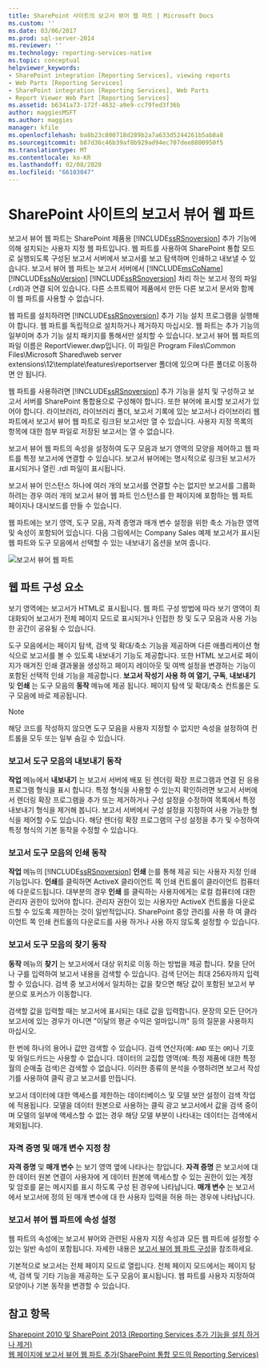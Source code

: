 ```yaml
---
title: SharePoint 사이트의 보고서 뷰어 웹 파트 | Microsoft Docs
ms.custom: ''
ms.date: 03/06/2017
ms.prod: sql-server-2014
ms.reviewer: ''
ms.technology: reporting-services-native
ms.topic: conceptual
helpviewer_keywords:
- SharePoint integration [Reporting Services], viewing reports
- Web Parts [Reporting Services]
- SharePoint integration [Reporting Services], Web Parts
- Report Viewer Web Part [Reporting Services]
ms.assetid: b6341a73-172f-4632-a9e9-cc79fed3f36b
author: maggiesMSFT
ms.author: maggies
manager: kfile
ms.openlocfilehash: ba8b23c800718d289b2a7a633d5244261b5ab8a8
ms.sourcegitcommit: b87d36c46b39af8b929ad94ec707dee8800950f5
ms.translationtype: MT
ms.contentlocale: ko-KR
ms.lasthandoff: 02/08/2020
ms.locfileid: "66103047"
---
```

# <a name="report-viewer-web-part-on-a-sharepoint-site"></a>SharePoint 사이트의 보고서 뷰어 웹 파트
  보고서 뷰어 웹 파트는 SharePoint 제품용 [!INCLUDE[ssRSnoversion](../includes/ssrsnoversion-md.md)] 추가 기능에 의해 설치되는 사용자 지정 웹 파트입니다. 웹 파트를 사용하여 SharePoint 통합 모드로 실행되도록 구성된 보고서 서버에서 보고서를 보고 탐색하며 인쇄하고 내보낼 수 있습니다. 보고서 뷰어 웹 파트는 보고서 서버에서 [!INCLUDE[msCoName](../includes/msconame-md.md)] [!INCLUDE[ssNoVersion](../includes/ssnoversion-md.md)] [!INCLUDE[ssRSnoversion](../includes/ssrsnoversion-md.md)] 처리 하는 보고서 정의 파일 (.rdl)과 연결 되어 있습니다. 다른 소프트웨어 제품에서 만든 다른 보고서 문서와 함께 이 웹 파트를 사용할 수 없습니다.  
  
 웹 파트를 설치하려면 [!INCLUDE[ssRSnoversion](../includes/ssrsnoversion-md.md)] 추가 기능 설치 프로그램을 실행해야 합니다. 웹 파트를 독립적으로 설치하거나 제거하지 마십시오. 웹 파트는 추가 기능의 일부이며 추가 기능 설치 패키지를 통해서만 설치할 수 있습니다. 보고서 뷰어 웹 파트의 파일 이름은 ReportViewer.dwp입니다. 이 파일은 Program Files\Common Files\Microsoft Shared\web server extensions\12\template\features\reportserver 폴더에 있으며 다른 폴더로 이동하면 안 됩니다.  
  
 웹 파트를 사용하려면 [!INCLUDE[ssRSnoversion](../includes/ssrsnoversion-md.md)] 추가 기능을 설치 및 구성하고 보고서 서버를 SharePoint 통합용으로 구성해야 합니다. 또한 뷰어에 표시할 보고서가 있어야 합니다. 라이브러리, 라이브러리 폴더, 보고서 기록에 있는 보고서나 라이브러리 웹 파트에서 보고서 뷰어 웹 파트로 링크된 보고서만 열 수 있습니다. 사용자 지정 목록의 항목에 대한 첨부 파일로 저장된 보고서는 열 수 없습니다.  
  
 보고서 뷰어 웹 파트의 속성을 설정하여 도구 모음과 보기 영역의 모양을 제어하고 웹 파트를 특정 보고서에 연결할 수 있습니다. 보고서 뷰어에는 명시적으로 링크된 보고서가 표시되거나 열린 .rdl 파일이 표시됩니다.  
  
 보고서 뷰어 인스턴스 하나에 여러 개의 보고서를 연결할 수는 없지만 보고서를 그룹화하려는 경우 여러 개의 보고서 뷰어 웹 파트 인스턴스를 한 페이지에 포함하는 웹 파트 페이지나 대시보드를 만들 수 있습니다.  
  
 웹 파트에는 보기 영역, 도구 모음, 자격 증명과 매개 변수 설정을 위한 축소 가능한 영역 및 속성이 포함되어 있습니다. 다음 그림에서는 Company Sales 예제 보고서가 표시된 웹 파트와 도구 모음에서 선택할 수 있는 내보내기 옵션을 보여 줍니다.  
  
 ![보고서 뷰어 웹 파트](media/rs-sharepointrvwebpart.gif "보고서 뷰어 웹 파트")  
  
## <a name="web-part-components"></a>웹 파트 구성 요소  
 보기 영역에는 보고서가 HTML로 표시됩니다. 웹 파트 구성 방법에 따라 보기 영역이 최대화되어 보고서가 전체 페이지 모드로 표시되거나 인접한 창 및 도구 모음과 사용 가능한 공간이 공유될 수 있습니다.  
  
 도구 모음에서는 페이지 탐색, 검색 및 확대/축소 기능을 제공하며 다른 애플리케이션 형식으로 보고서를 볼 수 있도록 내보내기 기능도 제공합니다. 또한 HTML 보고서로 페이지가 매겨진 인쇄 결과물을 생성하고 페이지 레이아웃 및 여백 설정을 변경하는 기능이 포함된 선택적 인쇄 기능을 제공합니다. **보고서 작성기 사용 하 여 열기, 구독**, **내보내기**및 **인쇄** 는 도구 모음의 **동작** 메뉴에 제공 됩니다. 페이지 탐색 및 확대/축소 컨트롤은 도구 모음에 바로 제공됩니다.  
  
> [!NOTE]  
>  해당 코드를 작성하지 않으면 도구 모음을 사용자 지정할 수 없지만 속성을 설정하여 컨트롤을 모두 또는 일부 숨길 수 있습니다.  
  
### <a name="export-action-on-the-report-toolbar"></a>보고서 도구 모음의 내보내기 동작  
 **작업** 메뉴에서 **내보내기** 는 보고서 서버에 배포 된 렌더링 확장 프로그램과 연결 된 응용 프로그램 형식을 표시 합니다. 특정 형식을 사용할 수 있는지 확인하려면 보고서 서버에서 렌더링 확장 프로그램을 추가 또는 제거하거나 구성 설정을 수정하여 목록에서 특정 내보내기 형식을 제거해 봅니다. 보고서 서버에서 구성 설정을 지정하여 사용 가능한 형식을 제어할 수도 있습니다. 해당 렌더링 확장 프로그램의 구성 설정을 추가 및 수정하여 특정 형식의 기본 동작을 수정할 수 있습니다.  
  
### <a name="print-action-on-the-report-toolbar"></a>보고서 도구 모음의 인쇄 동작  
 **작업** 메뉴의 [!INCLUDE[ssRSnoversion](../includes/ssrsnoversion-md.md)] **인쇄** 는를 통해 제공 되는 사용자 지정 인쇄 기능입니다. 
  **인쇄**를 클릭하면 ActiveX 클라이언트 쪽 인쇄 컨트롤이 클라이언트 컴퓨터에 다운로드됩니다. 대부분의 경우 **인쇄** 를 클릭하는 사용자에게는 로컬 컴퓨터에 대한 관리자 권한이 있어야 합니다. 관리자 권한이 있는 사용자만 ActiveX 컨트롤을 다운로드할 수 있도록 제한하는 것이 일반적입니다. SharePoint 중앙 관리를 사용 하 여 클라이언트 쪽 인쇄 컨트롤의 다운로드를 사용 하거나 사용 하지 않도록 설정할 수 있습니다.  
  
### <a name="find-action-on-the-report-toolbar"></a>보고서 도구 모음의 찾기 동작  
 **동작** 메뉴의 **찾기** 는 보고서에서 대상 위치로 이동 하는 방법을 제공 합니다. 찾을 단어나 구를 입력하여 보고서 내용을 검색할 수 있습니다. 검색 단어는 최대 256자까지 입력할 수 있습니다. 검색 중 보고서에서 일치하는 값을 찾으면 해당 값이 포함된 보고서 부분으로 포커스가 이동합니다.  
  
 검색할 값을 입력할 때는 보고서에 표시되는 대로 값을 입력합니다. 문장의 모든 단어가 보고서에 있는 경우가 아니면 "이달의 평균 수익은 얼마입니까" 등의 질문을 사용하지 마십시오.  
  
 한 번에 하나의 용어나 값만 검색할 수 있습니다. 검색 연산자(예: `AND` 또는 `OR`)나 기호 및 와일드카드는 사용할 수 없습니다. 데이터의 교집합 영역(예: 특정 제품에 대한 특정 월의 순매출 검색)은 검색할 수 없습니다. 이러한 종류의 분석을 수행하려면 보고서 작성기를 사용하여 클릭 광고 보고서를 만듭니다.  
  
 보고서 데이터에 대한 액세스를 제한하는 데이터베이스 및 모델 보안 설정이 검색 작업에 적용됩니다. 모델을 데이터 원본으로 사용하는 클릭 광고 보고서에서 값을 검색 중이며 모델의 일부에 액세스할 수 없는 경우 해당 모델 부분이 나타내는 데이터는 검색에서 제외됩니다.  
  
### <a name="panes-for-specifying-credentials-and-parameters"></a>자격 증명 및 매개 변수 지정 창  
 **자격 증명** 및 **매개 변수** 는 보기 영역 옆에 나타나는 창입니다. **자격 증명** 은 보고서에 대 한 데이터 원본 연결이 사용자에 게 데이터 원본에 액세스할 수 있는 권한이 있는 계정 및 암호를 묻는 메시지를 표시 하도록 구성 된 경우에 나타납니다. **매개 변수** 는 보고서에서 보고서에 정의 된 매개 변수에 대 한 사용자 입력을 허용 하는 경우에 나타납니다.  
  
### <a name="setting-properties-on-the-report-viewer-web-part"></a>보고서 뷰어 웹 파트에 속성 설정  
 웹 파트의 속성에는 보고서 뷰어와 관련된 사용자 지정 속성과 모든 웹 파트에 설정할 수 있는 일반 속성이 포함됩니다. 자세한 내용은 [보고서 뷰어 웹 파트 구성](../../2014/reporting-services/customize-the-report-viewer-web-part.md)을 참조하세요.  
  
 기본적으로 보고서는 전체 페이지 모드로 열립니다. 전체 페이지 모드에서는 페이지 탐색, 검색 및 기타 기능을 제공하는 도구 모음이 표시됩니다. 웹 파트를 사용자 지정하여 모양이나 기본 동작을 변경할 수 있습니다.  
  
## <a name="see-also"></a>참고 항목  
 [Sharepoint 2010 및 SharePoint 2013 &#40;Reporting Services 추가 기능을 설치 하거나 제거&#41;](install-windows/install-or-uninstall-the-reporting-services-add-in-for-sharepoint.md)   
 [웹 페이지에 보고서 뷰어 웹 파트 추가&#40;SharePoint 통합 모드의 Reporting Services&#41;](report-server-sharepoint/add-reporting-services-content-types-to-a-sharepoint-library.md)  
  
  
